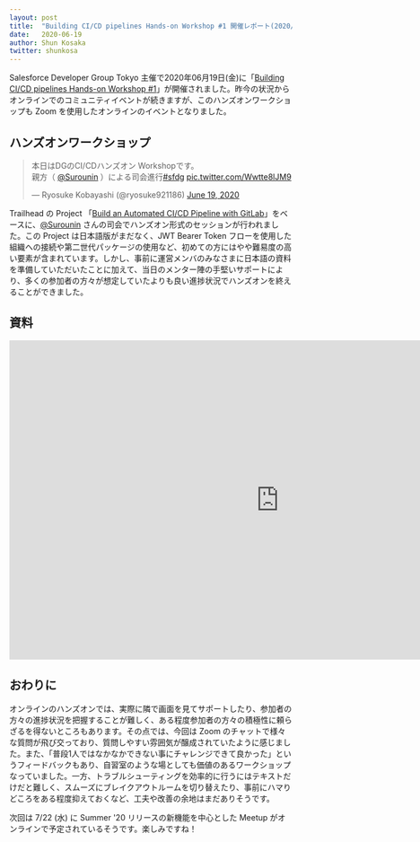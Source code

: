 ```yaml
---
layout: post
title:  "Building CI/CD pipelines Hands-on Workshop #1 開催レポート(2020/06/19)"
date:   2020-06-19
author: Shun Kosaka
twitter: shunkosa
---
```


<p class="intro"><span class="dropcap">S</span>alesforce Developer Group Tokyo 主催で2020年06月19日(金)に「<a href="https://trailblazercommunitygroups.com/events/details/salesforce-tokyo-jp-developers-group-presents-hanzuon-building-cicd-pipelines-hands-on-workshop-1/#/" target="\_blank">Building CI/CD pipelines Hands-on Workshop #1</a>」が開催されました。昨今の状況からオンラインでのコミュニティイベントが続きますが、このハンズオンワークショップも Zoom を使用したオンラインのイベントとなりました。</p>

## ハンズオンワークショップ

<blockquote class="twitter-tweet"><p lang="ja" dir="ltr">本日はDGのCI/CDハンズオン Workshopです。<br>親方（ <a href="https://twitter.com/Surounin?ref_src=twsrc%5Etfw">@Surounin</a> ）による司会進行<a href="https://twitter.com/hashtag/sfdg?src=hash&amp;ref_src=twsrc%5Etfw">#sfdg</a> <a href="https://t.co/Wwtte8lJM9">pic.twitter.com/Wwtte8lJM9</a></p>&mdash; Ryosuke Kobayashi (@ryosuke921186) <a href="https://twitter.com/ryosuke921186/status/1273920885200613376?ref_src=twsrc%5Etfw">June 19, 2020</a></blockquote> <script async src="https://platform.twitter.com/widgets.js" charset="utf-8"></script>

Trailhead の Project 「[Build an Automated CI/CD Pipeline with GitLab](https://trailhead.salesforce.com/ja/content/learn/projects/automate-cicd-with-gitlab)」をベースに、<a href="https://twitter.com/Surounin">@Surounin</a> さんの司会でハンズオン形式のセッションが行われました。この Project は日本語版がまだなく、JWT Bearer Token フローを使用した組織への接続や第二世代パッケージの使用など、初めての方にはやや難易度の高い要素が含まれています。しかし、事前に運営メンバのみなさまに日本語の資料を準備していただいたことに加えて、当日のメンター陣の手堅いサポートにより、多くの参加者の方々が想定していたよりも良い進捗状況でハンズオンを終えることができました。

## 資料
<iframe src="https://docs.google.com/presentation/d/1UpyBT-qAu_cmqSw0AZ1R3W7BLlWG6lHtl0B2zD3JKpw/embed?start=false&loop=false&delayms=3000" frameborder="0" width="960" height="569" allowfullscreen="true" mozallowfullscreen="true" webkitallowfullscreen="true"></iframe>

## おわりに

オンラインのハンズオンでは、実際に隣で画面を見てサポートしたり、参加者の方々の進捗状況を把握することが難しく、ある程度参加者の方々の積極性に頼らざるを得ないところもあります。その点では、今回は Zoom のチャットで様々な質問が飛び交っており、質問しやすい雰囲気が醸成されていたように感じました。また、「普段1人ではなかなかできない事にチャレンジできて良かった」というフィードバックもあり、自習室のような場としても価値のあるワークショップなっていました。一方、トラブルシューティングを効率的に行うにはテキストだけだと難しく、スムーズにブレイクアウトルームを切り替えたり、事前にハマりどころをある程度抑えておくなど、工夫や改善の余地はまだありそうです。

次回は 7/22 (水) に Summer '20 リリースの新機能を中心とした Meetup がオンラインで予定されているそうです。楽しみですね！

<br/>

<script async src="https://platform.twitter.com/widgets.js" charset="utf-8"></script>